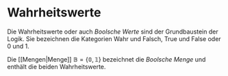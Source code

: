 # Wahrheitswerte

Die Wahrheitswerte oder auch *Boolsche Werte* sind der Grundbaustein der Logik. Sie bezeichnen die Kategorien Wahr und Falsch, True und False oder 0 und 1.

Die [[Mengen|Menge]] $\mathbb{B} = \{\mathbb{0},\mathbb{1}\}$ bezeichnet die *Boolsche Menge* und enthält die beiden Wahrheitswerte.